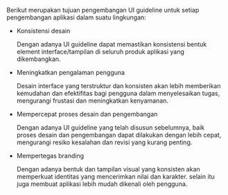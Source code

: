 Berikut merupakan tujuan pengembangan UI guideline untuk setiap pengembangan aplikasi dalam suatu lingkungan:

- Konsistensi desain
    
    Dengan adanya UI guideline dapat memastikan konsistensi bentuk element interface/tampilan di seluruh produk aplikasi yang dikembangkan.
    
- Meningkatkan pengalaman pengguna
    
    Desain interface yang terstruktur dan konsisten akan lebih memberikan kemudahan dan efektifitas bagi pengguna dalam menyelesaikan tugas, mengurangi frustasi dan meningkatkan kenyamanan.
    
- Mempercepat proses desain dan pengembangan
    
    Dengan adanya UI guideline yang telah disusun sebelumnya, baik proses desain dan pengembangan dapat dilakukan dengan lebih cepat, mengurangi resiko kesalahan dan revisi yang kurang penting.
    
- Mempertegas branding
    
    Dengan adanya bentuk dan tampilan visual yang konsisten akan memperkuat identitas yang mencerimkan nilai dan karakter. selain itu juga membuat aplikasi lebih mudah dikenali oleh pengguna.